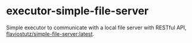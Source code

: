 # executor-simple-file-server

Simple executor to communicate with a local file server with RESTful API, [flaviostutz/simple-file-server:latest](https://hub.docker.com/r/flaviostutz/simple-file-server).
